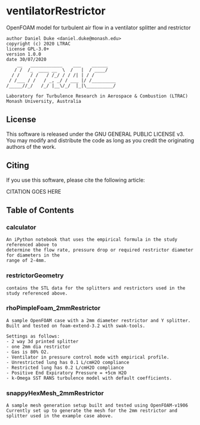 # ventilatorRestrictor
OpenFOAM model for turbulent air flow in a ventilator splitter and restrictor

    author Daniel Duke <daniel.duke@monash.edu>
    copyright (c) 2020 LTRAC
    license GPL-3.0+
    version 1.0.0
    date 30/07/2020
        __   ____________    ___    ______
       / /  /_  ____ __  \  /   |  / ____/
      / /    / /   / /_/ / / /| | / /
     / /___ / /   / _, _/ / ___ |/ /_________
    /_____//_/   /_/ |__\/_/  |_|\__________/

    Laboratory for Turbulence Research in Aerospace & Combustion (LTRAC)
    Monash University, Australia

## License

This software is released under the GNU GENERAL PUBLIC LICENSE v3.
You may modify and distribute the code as long as you credit the originating authors of the work.

##  Citing

If you use this software, please cite the following article:

CITATION GOES HERE

## Table of Contents

### calculator
    An iPython notebook that uses the empirical formula in the study referenced above to 
    determine the flow rate, pressure drop or required restrictor diameter for diameters in the
    range of 2-4mm.

### restrictorGeometry
    contains the STL data for the splitters and restrictors used in the study referenced above.
    
### rhoPimpleFoam_2mmRestrictor
    A sample OpenFOAM case with a 2mm diameter restrictor and Y splitter.
    Built and tested on foam-extend-3.2 with swak-tools.
    
    Settings as follows:
    - 2 way 3d printed splitter
    - one 2mm dia restrictor
    - Gas is 80% O2.
    - Ventilator in pressure control mode with empirical profile.
    - Unrestricted lung has 0.1 L/cmH2O compliance
    - Restricted lung has 0.2 L/cmH2O compliance
    - Positive End Expiratory Pressure = +5cm H2O
    - k-Omega SST RANS turbulence model with default coefficients.
    
### snappyHexMesh_2mmRestrictor
    A sample mesh generation setup built and tested using OpenFOAM-v1906 
    Currently set up to generate the mesh for the 2mm restrictor and splitter used in the example case above.

